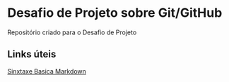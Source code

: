 # Desafio de Projeto sobre Git/GitHub
Repositório criado para o Desafio de Projeto

## Links úteis

[Sinxtaxe Basica Markdown](https://www.markdownguide.org/basic-syntax/)
